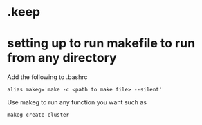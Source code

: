 # .keep

# setting up to run makefile to run from any directory

Add the following to .bashrc
```
alias makeg='make -c <path to make file> --silent'
```
Use makeg to run any function you want such as 
```
makeg create-cluster
```
